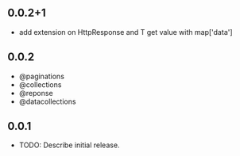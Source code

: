 ## 0.0.2+1

* add extension on HttpResponse and T get value with map['data']

## 0.0.2

* @paginations
* @collections
* @reponse
* @datacollections


## 0.0.1

* TODO: Describe initial release.

